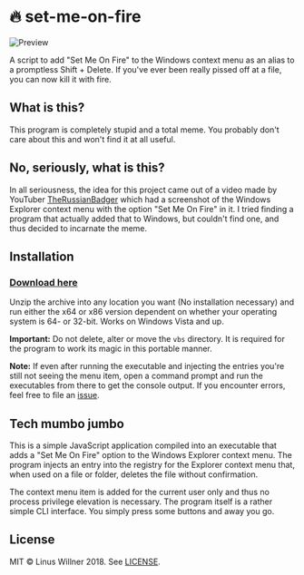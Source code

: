 # 🔥 set-me-on-fire

![Preview](https://i.linuswillner.me/XfuwD95.png)

A script to add "Set Me On Fire" to the Windows context menu as an alias to a promptless Shift + Delete. If you've ever been really pissed off at a file, you can now kill it with fire.

## What is this?

This program is completely stupid and a total meme. You probably don't care about this and won't find it at all useful.

## No, seriously, what is this?

In all seriousness, the idea for this project came out of a video made by YouTuber [TheRussianBadger](https://youtube.com/user/TheRussianBadger) which had a screenshot of the Windows Explorer context menu with the option "Set Me On Fire" in it. I tried finding a program that actually added that to Windows, but couldn't find one, and thus decided to incarnate the meme.

## Installation

### [Download here](https://github.com/linuswillner/set-me-on-fire/releases/latest)

Unzip the archive into any location you want (No installation necessary) and run either the x64 or x86 version dependent on whether your operating system is 64- or 32-bit. Works on Windows Vista and up.

**Important:** Do not delete, alter or move the `vbs` directory. It is required for the program to work its magic in this portable manner.

**Note:** If even after running the executable and injecting the entries you're still not seeing the menu item, open a command prompt and run the executables from there to get the console output. If you encounter errors, feel free to file an [issue](https://github.com/linuswillner/set-me-on-fire/issues).

## Tech mumbo jumbo

This is a simple JavaScript application compiled into an executable that adds a "Set Me On Fire" option to the Windows Explorer context menu. The program injects an entry into the registry for the Explorer context menu that, when used on a file or folder, deletes the file without confirmation.

The context menu item is added for the current user only and thus no process privilege elevation is necessary. The program itself is a rather simple CLI interface. You simply press some buttons and away you go.

## License

MIT © Linus Willner 2018. See [LICENSE](LICENSE).

